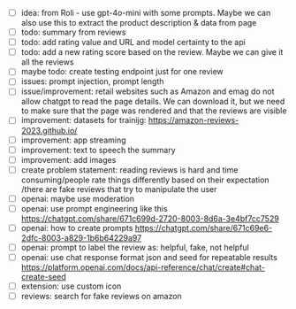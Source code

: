 
- [ ] idea: from Roli - use gpt-4o-mini with some prompts. Maybe we can also use this to extract the product description & data from page
- [ ] todo: summary from reviews 
- [ ] todo: add rating value and URL and model certainty to the api
- [ ] todo: add a new rating score based on the review. Maybe we can give it all the reviews
- [ ] maybe todo: create testing endpoint just for one review
- [ ] issues: prompt injection, prompt length
- [ ] issue/improvement: retail websites such as Amazon and emag do not allow chatgpt to read the page details. We can download it, but we need to make sure that the page was rendered and that the reviews are visible
- [ ] improvement: datasets for trainijg: https://amazon-reviews-2023.github.io/ 
- [ ] improvement: app streaming
- [ ] improvement: text to speech the summary
- [ ] improvement: add images
- [ ] create problem statement: reading reviews is hard and time consuming/people rate things differently based on their expectation /there are fake reviews that try to manipulate the user
- [ ] openai: maybe use moderation
- [ ] openai: use prompt engineering like this https://chatgpt.com/share/671c699d-2720-8003-8d6a-3e4bf7cc7529 
- [ ] openai: how to create prompts https://chatgpt.com/share/671c69e6-2dfc-8003-a829-1b6b64229a97
- [ ] openai: prompt to label the review as: helpful, fake, not helpful
- [ ] openai: use chat response format json and seed for repeatable results https://platform.openai.com/docs/api-reference/chat/create#chat-create-seed 
- [ ] extension: use custom icon
- [ ] reviews: search for fake reviews on amazon